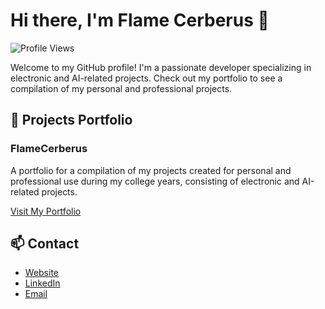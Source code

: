 # Hi there, I'm Flame Cerberus 👋

![Profile Views](https://komarev.com/ghpvc/?username=FlameCerberus)

Welcome to my GitHub profile! I'm a passionate developer specializing in electronic and AI-related projects. Check out my portfolio to see a compilation of my personal and professional projects.

## 🌟 Projects Portfolio

### FlameCerberus
A portfolio for a compilation of my projects created for personal and professional use during my college years, consisting of electronic and AI-related projects.

[Visit My Portfolio](https://FlameCerberus.github.io)

## 📫 Contact
- [Website](https://FlameCerberus.github.io)
- [LinkedIn](https://www.linkedin.com/in/abang-amirulluqman-farhan-abang-kilat-073206226)
- [Email](mailto:abangamirulluq99@gmail.com)


